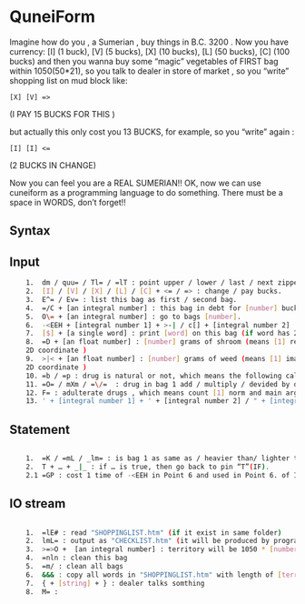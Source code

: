 # QuneiForm

  Imagine how do you , a Sumerian , buy things in B.C. 3200 . Now you have currency: 
[I] (1 buck), [V] (5 bucks), [X] (10 bucks), [L] (50 bucks), [C] (100 bucks)
and then you wanna buy some “magic” vegetables of FIRST bag within 1050(50*21), so you talk to dealer in store of market , so you “write” shopping list on mud block like:

    [X] [V] => 
	
(I PAY 15 BUCKS FOR THIS )

but actually this only cost you 13 BUCKS, for example, so you “write” again :

	[I] [I] <=
	

(2 BUCKS IN CHANGE)

  Now you can feel you are a REAL SUMERIAN!! OK, now we can use cuneiform as a programming language to do something. There must be a space in WORDS, don’t forget!!
  ## Syntax 
  ## Input
```bash  
	1.	dm / quu= / Tl= / =lT : point upper / lower / last / next zipper bag.
	2.	[I] / [V] / [X] / [L] / [C] + <= / => : change / pay bucks.
	3.	E^= / Ev= : list this bag as first / second bag.
	4.	=/C + [an integral number] : this bag in debt for [number] bucks.
	5.	O\= + [an integral number] : go to bags [number]. 
	6.	-<EEH + [integral number 1] + >-| / c[] + [integral number 2] : with rate [number 1] , count simple/complex interest in [number 2] periods.
	7.	[$] + [a single word] : print [word] on this bag (if word has 2 bytes than it costs two bags).
	8.	=D + [an float number] : [number] grams of shroom (means [1] real part of complex number [2] x component of )
	2D coordinate )
	9.	>|< + [an float number] : [number] grams of weed (means [1] imaginary part of complex number [2] y component of )
	2D coordinate )
	10.	=b / =p : drug is natural or not, which means the following calculation will be in complex variant or 2D coordinate.
	11.	=O= / mXm / =\/=  : drug in bag 1 add / multiply / devided by drug in bag 2.
	12.	F= : adulterate drugs , which means count [1] norm and main argument ; [2] length from origin and containing angle with X-axis.
	13.	' + [integral number 1] + ' + [integral number 2] / " + [integral number 1] + " + [integral number 2] : make weight of bag 1 and bag 2 the same / exchange.
```

  ## Statement
```bash  

	1.	=K / =mL / _lm= : is bag 1 as same as / heavier than/ lighter than bag 2?
	2.	T + … + _|_ : if … is true, then go back to pin “T”(IF).
	2.1	=GP : cost 1 time of -<EEH in Point 6 and used in Point 6. of Input
```

  ## IO stream
```bash  

	1.	=lE# : read "SHOPPINGLIST.htm" (if it exist in same folder)
	2.	lmL= : output as "CHECKLIST.htm" (it will be produced by program automatically)
	3.	>=>O +  [an integral number] : territory will be 1050 * [number] 
	4.	=nln : clean this bag
	5.	=m/ : clean all bags
	6.	&&& : copy all words in "SHOPPINGLIST.htm" with length of [territory] right now
	7.	{ + [string] + } : dealer talks somthing
	8.	M= : 
	
```
